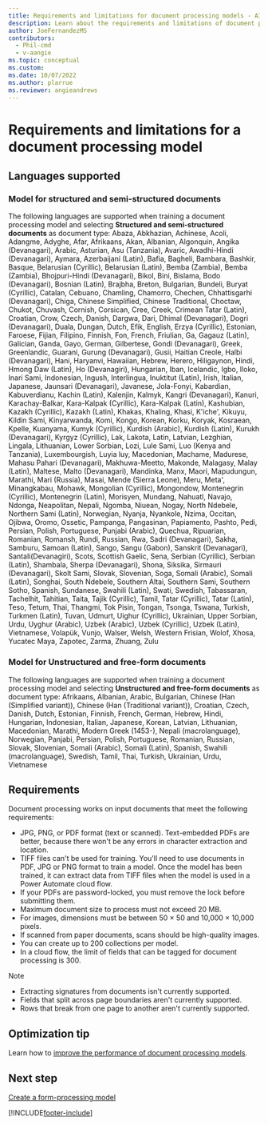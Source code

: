 ```yaml
---
title: Requirements and limitations for document processing models - AI Builder
description: Learn about the requirements and limitations of document processing models in AI Builder.
author: JoeFernandezMS
contributors:
  - Phil-cmd
  - v-aangie
ms.topic: conceptual
ms.custom:
ms.date: 10/07/2022
ms.author: plarrue
ms.reviewer: angieandrews
---
```


# Requirements and limitations for a document processing model

## Languages supported

### Model for structured and semi-structured documents
The following languages are supported when training a document processing model and selecting **Structured and semi-structured documents** as document type: 
Abaza, Abkhazian, Achinese, Acoli, Adangme, Adyghe, Afar, Afrikaans, Akan, Albanian, Algonquin, Angika (Devanagari), Arabic, Asturian, Asu (Tanzania), Avaric, Awadhi-Hindi (Devanagari), Aymara, Azerbaijani (Latin), Bafia, Bagheli, Bambara, Bashkir, Basque, Belarusian (Cyrillic), Belarusian (Latin), Bemba (Zambia), Bemba (Zambia), Bhojpuri-Hindi (Devanagari), Bikol, Bini, Bislama, Bodo (Devanagari), Bosnian (Latin), Brajbha, Breton, Bulgarian, Bundeli, Buryat (Cyrillic), Catalan, Cebuano, Chamling, Chamorro, Chechen, Chhattisgarhi (Devanagari), Chiga, Chinese Simplified, Chinese Traditional, Choctaw, Chukot, Chuvash, Cornish, Corsican, Cree, Creek, Crimean Tatar (Latin), Croatian, Crow, Czech, Danish, Dargwa, Dari, Dhimal (Devanagari), Dogri (Devanagari), Duala, Dungan, Dutch, Efik, English, Erzya (Cyrillic), Estonian, Faroese, Fijian, Filipino, Finnish, Fon, French, Friulian, Ga, Gagauz (Latin), Galician, Ganda, Gayo, German, Gilbertese, Gondi (Devanagari), Greek, Greenlandic, Guarani, Gurung (Devanagari), Gusii, Haitian Creole, Halbi (Devanagari), Hani, Haryanvi, Hawaiian, Hebrew, Herero, Hiligaynon, Hindi, Hmong Daw (Latin), Ho (Devanagiri), Hungarian, Iban, Icelandic, Igbo, Iloko, Inari Sami, Indonesian, Ingush, Interlingua, Inuktitut (Latin), Irish, Italian, Japanese, Jaunsari (Devanagari), Javanese, Jola-Fonyi, Kabardian, Kabuverdianu, Kachin (Latin), Kalenjin, Kalmyk, Kangri (Devanagari), Kanuri, Karachay-Balkar, Kara-Kalpak (Cyrillic), Kara-Kalpak (Latin), Kashubian, Kazakh (Cyrillic), Kazakh (Latin), Khakas, Khaling, Khasi, K'iche', Kikuyu, Kildin Sami, Kinyarwanda, Komi, Kongo, Korean, Korku, Koryak, Kosraean, Kpelle, Kuanyama, Kumyk (Cyrillic), Kurdish (Arabic), Kurdish (Latin), Kurukh (Devanagari), Kyrgyz (Cyrillic), Lak, Lakota, Latin, Latvian, Lezghian, Lingala, Lithuanian, Lower Sorbian, Lozi, Lule Sami, Luo (Kenya and Tanzania), Luxembourgish, Luyia	luy, Macedonian, Machame, Madurese, Mahasu Pahari (Devanagari), Makhuwa-Meetto, Makonde, Malagasy, Malay (Latin), Maltese, Malto (Devanagari), Mandinka, Manx, Maori, Mapudungun, Marathi, Mari (Russia), Masai, Mende (Sierra Leone), Meru, Meta', Minangkabau, 
Mohawk, Mongolian (Cyrillic), Mongondow, Montenegrin (Cyrillic), Montenegrin (Latin), Morisyen, Mundang, Nahuatl, Navajo, Ndonga, Neapolitan, Nepali, Ngomba, Niuean, Nogay, North Ndebele, Northern Sami (Latin), Norwegian, Nyanja, Nyankole, Nzima, Occitan, Ojibwa, Oromo, Ossetic, Pampanga, Pangasinan, Papiamento, Pashto, Pedi, Persian, Polish, Portuguese, Punjabi (Arabic), Quechua, Ripuarian, Romanian, Romansh, Rundi, Russian, Rwa, Sadri  (Devanagari), Sakha, Samburu, Samoan (Latin), Sango, Sangu (Gabon), Sanskrit (Devanagari), Santali(Devanagiri), Scots, Scottish Gaelic, Sena, Serbian (Cyrillic), Serbian (Latin), Shambala, Sherpa (Devanagari), Shona, Siksika, Sirmauri (Devanagari), Skolt Sami, Slovak, Slovenian, Soga, Somali (Arabic), Somali (Latin), Songhai, South Ndebele, Southern Altai, Southern Sami, Southern Sotho, Spanish, Sundanese, Swahili (Latin), Swati, Swedish, Tabassaran, Tachelhit, Tahitian, Taita, Tajik (Cyrillic), Tamil, Tatar (Cyrillic), Tatar (Latin), Teso, Tetum, Thai, Thangmi, Tok Pisin, Tongan, Tsonga, Tswana, Turkish, Turkmen (Latin), Tuvan, Udmurt, Uighur (Cyrillic), Ukrainian, Upper Sorbian, Urdu, Uyghur (Arabic), Uzbek (Arabic), Uzbek (Cyrillic), Uzbek (Latin), Vietnamese, Volapük, Vunjo, Walser, Welsh, Western Frisian, Wolof, Xhosa, Yucatec Maya, Zapotec, Zarma, Zhuang, Zulu

### Model for Unstructured and free-form documents
The following languages are supported when training a document processing model and selecting **Unstructured and free-form documents** as document type:
Afrikaans, Albanian, Arabic, Bulgarian, Chinese (Han (Simplified variant)), Chinese (Han (Traditional variant)), Croatian, Czech, Danish, Dutch, Estonian, Finnish, French, German, Hebrew, Hindi, Hungarian, Indonesian, Italian, Japanese, Korean, Latvian, Lithuanian, Macedonian, Marathi, Modern Greek (1453-), Nepali (macrolanguage), Norwegian, Panjabi, Persian, Polish, Portuguese, Romanian, Russian, Slovak, Slovenian, Somali (Arabic), Somali (Latin), Spanish, Swahili (macrolanguage), Swedish, Tamil, Thai, Turkish, Ukrainian, Urdu, Vietnamese

## Requirements

Document processing works on input documents that meet the following requirements:

- JPG, PNG, or PDF format (text or scanned). Text-embedded PDFs are better, because there won't be any errors in character extraction and location.
- TIFF files can't be used for training. You'll need to use documents in PDF, JPG or PNG format to train a model. Once the model has been trained, it can extract data from TIFF files when the model is used in a Power Automate cloud flow.
- If your PDFs are password-locked, you must remove the lock before submitting them.
- Maximum document size to process must not exceed 20 MB. 
- For images, dimensions must be between 50 &times; 50 and 10,000 &times; 10,000 pixels.
- If scanned from paper documents, scans should be high-quality images.
- You can create up to 200 collections per model.
- In a cloud flow, the limit of fields that can be tagged for document processing is 300.

 > [!NOTE]
 > - Extracting signatures from documents isn't currently supported.<br />
 > - Fields that split across page boundaries aren't currently supported.<br />
>  - Rows that break from one page to another aren't currently supported.

## Optimization tip

Learn how to [improve the performance of document processing models](improve-form-processing-performance.md).

## Next step

[Create a form-processing model](create-form-processing-model.md)

[!INCLUDE[footer-include](includes/footer-banner.md)]
